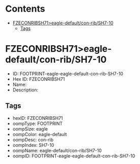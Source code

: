 



Contents
========

* [FZECONRIBSH71>eagle-default/con-rib/SH7-10](#fzeconribsh71eagle-defaultcon-ribsh7-10)
	* [Tags](#tags)

# FZECONRIBSH71>eagle-default/con-rib/SH7-10

- ID: FOOTPRINT-eagle-eagle-default-con-rib-SH7-10
- Hex ID: FZECONRIBSH71
- Name: 
- Description: 

## Tags

- hexID: FZECONRIBSH71
- oompType: FOOTPRINT
- oompSize: eagle
- oompColor: eagle-default
- oompDesc: con-rib
- oompIndex: SH7-10
- oompName: eagle-default/con-rib/SH7-10
- oompID: FOOTPRINT-eagle-eagle-default-con-rib-SH7-10
